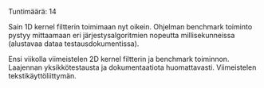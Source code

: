 Tuntimäärä: 14

Sain 1D kernel filtterin toimimaan nyt oikein. 
Ohjelman benchmark toiminto pystyy mittaamaan eri järjestysalgoritmien nopeutta millisekunneissa (alustavaa dataa testausdokumentissa).

Ensi viikolla viimeistelen 2D kernel filtterin ja benchmark toiminnon. Laajennan yksikkötestausta ja dokumentaatiota huomattavasti. Viimeistelen tekstikäyttöliittymän.
